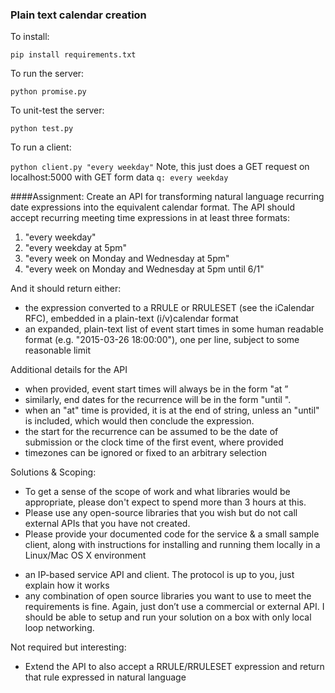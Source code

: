 ### Plain text calendar creation

To install:

```pip install requirements.txt```

To run the server:

```python promise.py```

To unit-test the server:

```python test.py```

To run a client:

```python client.py "every weekday"```
Note, this just does a GET request on localhost:5000 with GET form data `q: every weekday`



####Assignment:
Create an API for transforming natural language recurring date expressions into
the equivalent calendar format.
The API should accept recurring meeting time expressions in at least three formats:

1. "every weekday"
2. "every weekday at 5pm"
3. "every week on Monday and Wednesday at 5pm"
4. "every week on Monday and Wednesday at 5pm until 6/1"

And it should return either:
* the expression converted to a RRULE or RRULESET (see the iCalendar RFC),
embedded in a plain-text (i/v)calendar format
* an expanded, plain-text list of event start times in some human readable
format (e.g. "2015-03-26 18:00:00"), one per line, subject to some reasonable limit

Additional details for the API
* when provided, event start times will always be in the form "at <time-format>”
* similarly, end dates for the recurrence will be in the form "until <date-format>".
* when an "at" time is provided, it is at the end of string, unless an "until" is included, which would then conclude the expression.
* the start for the recurrence can be assumed to be the date of submission or the clock time of the first event, where provided
* timezones can be ignored or fixed to an arbitrary selection

Solutions & Scoping:
* To get a sense of the scope of work and what libraries would be appropriate,
 please don't expect to spend more than 3 hours at this.
* Please use any open-source libraries that you wish but do not call
external APIs that you have not created.
* Please provide your documented code for the service & a small sample
client, along with instructions for installing and running them locally in a Linux/Mac OS X environment
- an IP-based service API and client. The protocol is up to you, just explain how it works
- any combination of open source libraries you want to use to meet the requirements is fine. Again, just don’t use a commercial or external API. I should be able to setup and run your solution on a box with only local loop networking.

Not required but interesting:
* Extend the API to also accept a RRULE/RRULESET expression and return that rule expressed in natural language
